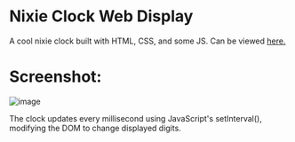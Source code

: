 # Nixie Clock Web Display  

A cool nixie clock built with HTML, CSS, and some JS.
Can be viewed [here.](https://0xthunder.github.io/nixie-clock)  

# Screenshot:
![image](https://github.com/user-attachments/assets/46b82b7a-7bc2-41c4-84e6-6e2d8e0d84f4)

The clock updates every millisecond using JavaScript's setInterval(), modifying the DOM to change displayed digits.
